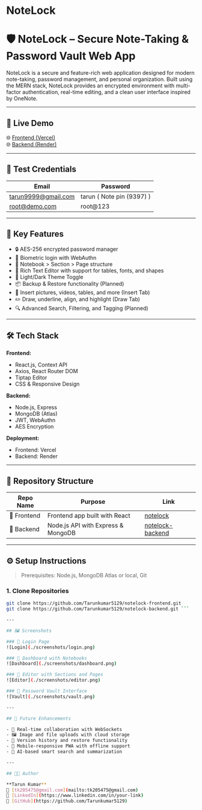 # NoteLock
# 🛡️ NoteLock – Secure Note-Taking & Password Vault Web App

NoteLock is a secure and feature-rich web application designed for modern note-taking, password management, and personal organization. Built using the MERN stack, NoteLock provides an encrypted environment with multi-factor authentication, real-time editing, and a clean user interface inspired by OneNote.

---

## 🚀 Live Demo

🌐 [Frontend (Vercel)](https://notelock-frontend.vercel.app/)  
🌐 [Backend (Render)](https://notelock-backend.onrender.com)

---

## 🧪 Test Credentials

| Email               | Password   |
|---------------------|------------|
| tarun9999@gmail.com | tarun  ( Note pin (9397) ) | 
| root@demo.com       | root@123   |

---

## 🔐 Key Features

- 🔒 AES-256 encrypted password manager
- 🔐 Biometric login with WebAuthn
- 📒 Notebook > Section > Page structure
- 📝 Rich Text Editor with support for tables, fonts, and shapes
- 🎨 Light/Dark Theme Toggle
- 📦 Backup & Restore functionality (Planned)
- 📸 Insert pictures, videos, tables, and more (Insert Tab)
- ✏️ Draw, underline, align, and highlight (Draw Tab)
- 🔍 Advanced Search, Filtering, and Tagging (Planned)

---

## 🛠️ Tech Stack

**Frontend:**
- React.js, Context API
- Axios, React Router DOM
- Tiptap Editor
- CSS & Responsive Design

**Backend:**
- Node.js, Express
- MongoDB (Atlas)
- JWT, WebAuthn
- AES Encryption

**Deployment:**
- Frontend: Vercel
- Backend: Render

---

## 📂 Repository Structure

| Repo Name | Purpose | Link |
|-----------|---------|------|
| 📁 Frontend | Frontend app built with React | [notelock](https://github.com/Tarunkumar5129/notelock-frontend) |
| 📁 Backend | Node.js API with Express & MongoDB | [notelock-backend](https://github.com/Tarunkumar5129/notelock-backend) |

---

## ⚙️ Setup Instructions

> Prerequisites: Node.js, MongoDB Atlas or local, Git

### 1. Clone Repositories

```bash
git clone https://github.com/Tarunkumar5129/notelock-frontend.git
git clone https://github.com/Tarunkumar5129/notelock-backend.git ```

---

## 🖼️ Screenshots

### 🔐 Login Page  
![Login](./screenshots/login.png)

### 📒 Dashboard with Notebooks  
![Dashboard](./screenshots/dashboard.png)

### 📝 Editor with Sections and Pages  
![Editor](./screenshots/editor.png)

### 🔐 Password Vault Interface  
![Vault](./screenshots/vault.png)

---

## 📌 Future Enhancements

- 🔁 Real-time collaboration with WebSockets  
- 🖼️ Image and file uploads with cloud storage  
- 🔄 Version history and restore functionality  
- 📲 Mobile-responsive PWA with offline support  
- 🧠 AI-based smart search and summarization  

---

## 👨‍💻 Author

**Tarun Kumar**  
📧 [tk205475@gmail.com](mailto:tk205475@gmail.com)  
🔗 [LinkedIn](https://www.linkedin.com/in/your-link)  
🔗 [GitHub](https://github.com/Tarunkumar5129)

